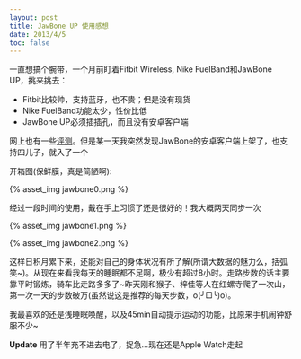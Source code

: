 ```yaml
---
layout: post
title: JawBone UP 使用感想
date: 2013/4/5
toc: false
---
```


一直想搞个腕带，一个月前盯着Fitbit Wireless, Nike FuelBand和JawBone UP，挑来挑去：

<!--more-->

- Fitbit比较帅，支持蓝牙，也不贵；但是没有现货
- Nike FuelBand功能太少，性价比低
- JawBone UP必须插插孔，而且没有安卓客户端

网上也有一些[评测](http://www.getgrok.com/2013/01/a-comparative-review-28-days-with-the-fitbit-one-jawbone-up-nike-fuelband-and-bodymedia-link/)。但是某一天我突然发现JawBone的安卓客户端上架了，也支持四儿子，就入了一个

开箱图(保鲜膜，真是简陋啊):

{% asset_img jawbone0.png %}

经过一段时间的使用，戴在手上习惯了还是很好的！我大概两天同步一次

{% asset_img jawbone1.png %}

{% asset_img jawbone2.png %}

这样日积月累下来，还能对自己的身体状况有所了解(所谓大数据的魅力么，括弧笑~)。从现在来看我每天的睡眠都不足啊，极少有超过8小时。走路步数的话主要靠平时锻炼，骑车比走路多多了~昨天刚和猴子、梓佳等人在红螺寺爬了一次山，第一次一天的步数破万(虽然说这是推荐的每天步数，o(╯□╰)o)。

我最喜欢的还是浅睡眠唤醒，以及45min自动提示运动的功能，比原来手机闹钟舒服不少~

**Update** 用了半年充不进去电了，捉急...现在还是Apple Watch走起